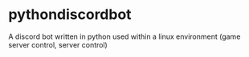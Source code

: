 # pythondiscordbot
A discord bot written in python used within a linux environment (game server control, server control)
